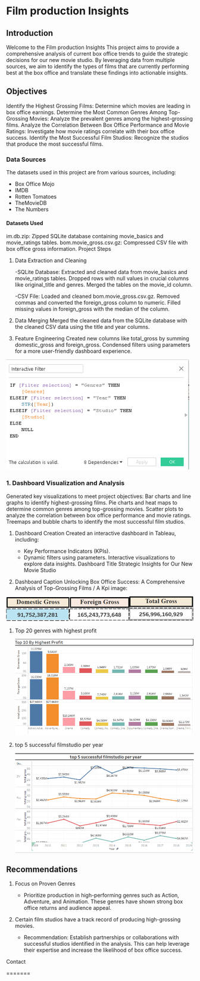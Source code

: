 # Film production Insights 

## Introduction
Welcome to the Film production Insights  This project aims to provide a comprehensive analysis of current box office trends to guide the strategic decisions for our new movie studio. By leveraging data from multiple sources, we aim to identify the types of films that are currently performing best at the box office and translate these findings into actionable insights.


## Objectives
Identify the Highest Grossing Films: Determine which movies are leading in box office earnings.
Determine the Most Common Genres Among Top-Grossing Movies: Analyze the prevalent genres among the highest-grossing films.
Analyze the Correlation Between Box Office Performance and Movie Ratings: Investigate how movie ratings correlate with their box office success.
Identify the Most Successful Film Studios: Recognize the studios that produce the most successful films.

### Data Sources
The datasets used in this project are from various sources, including:

* Box Office Mojo
* IMDB
* Rotten Tomatoes
* TheMovieDB
* The Numbers
#### Datasets Used
im.db.zip: Zipped SQLite database containing movie_basics and movie_ratings tables.
bom.movie_gross.csv.gz: Compressed CSV file with box office gross information.
Project Steps

1. Data Extraction and Cleaning

    -SQLite Database:
Extracted and cleaned data from movie_basics and movie_ratings tables.
Dropped rows with null values in crucial columns like original_title and genres.
Merged the tables on the movie_id column.

    -CSV File:
Loaded and cleaned bom.movie_gross.csv.gz.
Removed commas and converted the foreign_gross column to numeric.
Filled missing values in foreign_gross with the median of the column.

1. Data Merging
Merged the cleaned data from the SQLite database with the cleaned CSV data using the title and year columns.
1. Feature Engineering
Created new columns like total_gross by summing domestic_gross and foreign_gross.
Condensed filters using parameters for a more user-friendly dashboard experience.

![alt text](<Images/Interactive Filter.png>)

### 1. Dashboard Visualization and Analysis
Generated key visualizations to meet project objectives:
Bar charts and line graphs to identify highest-grossing films.
Pie charts and heat maps to determine common genres among top-grossing movies.
Scatter plots to analyze the correlation between box office performance and movie ratings.
Treemaps and bubble charts to identify the most successful film studios.

1. Dashboard Creation
    Created an interactive dashboard in Tableau, including:
    * Key Performance Indicators (KPIs).
    * Dynamic filters using parameters.
Interactive visualizations to explore data insights.
Dashboard Title
Strategic Insights for Our New Movie Studio

1. Dashboard Caption
Unlocking Box Office Success: A Comprehensive Analysis of Top-Grossing Films
/
A Kpi image:

![alt text](<Images/KPI Image.png>)

1. Top 20 genres with highest profit
   
   ![alt text](<Images/Top 20 genres with highest profit.png>)

2. top 5 successful filmstudio per year
   
   ![alt text](<Images/top 5 successful filmstudio per year.png>)
## Recommendations

1. Focus on Proven Genres
   * Prioritize production in high-performing genres such as Action, Adventure, and Animation. These genres have shown strong box office returns and audience appeal.
2. Certain film studios have a track record of producing high-grossing movies.

   * Recommendation: Establish partnerships or collaborations with successful studios identified in the analysis. This can help leverage their expertise and increase the likelihood of box office success.

Contact
 
=======
